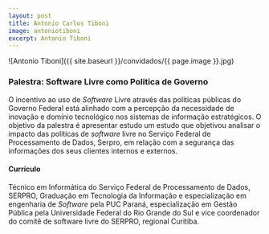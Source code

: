 ```yaml
---
layout: post
title: Antonio Carlos Tiboni
image: antoniotiboni
excerpt: Antonio Tiboni
---
```

![Antonio Tiboni]({{ site.baseurl }}/convidados/{{ page.image }}.jpg)

### Palestra: Software Livre como Politica de Governo

O incentivo ao uso de _Software_ Livre através das politicas públicas do Governo Federal está alinhado com a percepção da necessidade de inovação e domí­nio tecnológico nos sistemas de informação estratégicos. O objetivo da palestra é  apresentar estudo um estudo que objetivou analisar o impacto das polí­ticas de _software_ livre no Serviço Federal de Processamento de Dados, Serpro,  em relação com a segurança das informações dos seus clientes internos e externos.

#### Currículo

Técnico em Informática do Serviço Federal de Processamento de Dados, SERPRO, Graduação em Tecnologia da Informação e especialização em engenharia de _Software_ pela PUC Paraná, especialização em Gestão Pública pela Universidade Federal do Rio Grande do Sul e vice coordenador do comitê de software livre do SERPRO, regional Curitiba.
